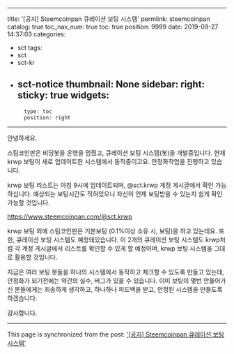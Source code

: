 
---
title: '[공지] Steemcoinpan 큐레이션 보팅 시스템'
permlink: steemcoinpan
catalog: true
toc_nav_num: true
toc: true
position: 9999
date: 2019-09-27 14:37:03
categories:
- sct
tags:
- sct
- sct-kr
- sct-notice
thumbnail: None
sidebar:
    right:
        sticky: true
widgets:
    -
        type: toc
        position: right
---


안녕하세요. 

스팀코인판은 비딩봇을 운영을 멈췄고, 큐레이션 보팅 시스템(봇)을 개발중입니다. 현재 krwp 보팅이 새로 업데이트한 시스템에서 동작중이고요. 안정화작업을 진행하고 있습니다.

krwp 보팅 리스트는 아침 9시에 업데이트되며, @sct.krwp 계정 게시글에서 확인 가능하십니다.  예상되는 보팅시간도 적혀있으니 자신이 언제 보팅받을 수 있는지 쉽게 확인 가능할 것입니다.

https://www.steemcoinpan.com/@sct.krwp

krwp 보팅 외에 스팀코인판은 기본보팅 (0.1%이상 소유 시, 보팅)을 하고 있는데요. 또한, 큐레이션 보팅 시스템도 예정돼있습니다. 
이 2개의 큐레이션 보팅 시스템도 krwp처럼 각 계정 게시글에서 리스트를 확인할 수 있게 할 예정이며, krwp 보팅 시스템을 그대로 활용할 것입니다.

지금은 여러 보팅 봇들을 하나의 시스템에서 동작하고 체크할 수 있도록 만들고 있는데, 안정화가 되기전에는 약간의 실수, 버그가 있을 수 있습니다. 이미 보팅이 몇번 안들어가신 분들에게는 죄송하게 생각하고, 하나하나 피드백을 받고, 안정된 시스템을 만들도록 하겠습니다.


감사합니다.

- - -

This page is synchronized from the post: ['[공지] Steemcoinpan 큐레이션 보팅 시스템'](https://steemit.com/@jacobyu/steemcoinpan)
